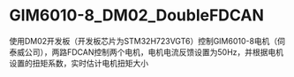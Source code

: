 # GIM6010-8_DM02_DoubleFDCAN
使用DM02开发板（开发板芯片为STM32H723VGT6）控制GIM6010-8电机（伺泰威公司），两路FDCAN控制两个电机，电机电流反馈设置为50Hz，并根据电机设置的扭矩系数，实时估计电机扭矩大小
